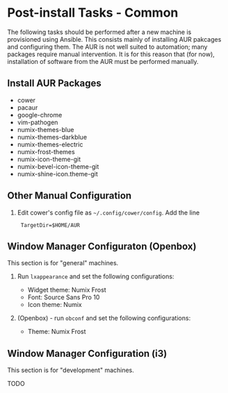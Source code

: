 Post-install Tasks - Common
===========================

The following tasks should be performed after a new machine is provisioned 
using Ansible.  This consists mainly of installing AUR pakcages and configuring 
them.  The AUR is not well suited to automation; many packages require manual 
intervention.  It is for this reason that (for now), installation of software
from the AUR must be performed manually.

Install AUR Packages
--------------------

* cower
* pacaur
* google-chrome
* vim-pathogen
* numix-themes-blue
* numix-themes-darkblue
* numix-themes-electric
* numix-frost-themes
* numix-icon-theme-git
* numix-bevel-icon-theme-git
* numix-shine-icon.theme-git

Other Manual Configuration
--------------------------

1. Edit cower's config file as `~/.config/cower/config`.  Add the line 

		TargetDir=$HOME/AUR

Window Manager Configuraton (Openbox) 
-------------------------------------

This section is for "general" machines.

1. Run `lxappearance` and set the following configurations:

	* Widget theme: Numix Frost
	* Font: Source Sans Pro 10
	* Icon theme: Numix

2. (Openbox) - run `obconf` and set the following configurations:

	* Theme: Numix Frost

Window Manager Configuration (i3)
---------------------------------

This section is for "development" machines.

TODO
